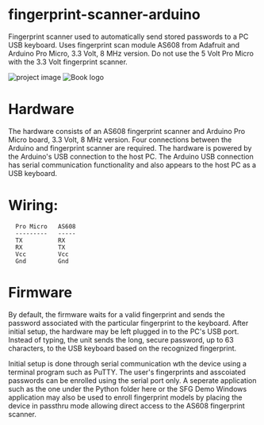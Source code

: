 # fingerprint-scanner-arduino
Fingerprint scanner used to automatically send stored passwords to a PC USB keyboard.
Uses fingerprint scan module AS608 from Adafruit and Arduino Pro Micro, 3.3 Volt, 8 MHz version. Do not use the 5 Volt Pro Micro with the  3.3 Volt fingerprint scanner. 

![project image](/fingerprint-scanner-arduino/docs/assets/images/repository-open-graph.png)
![Book logo](/least-github-pages/assets/logo.png)

# Hardware
The hardware consists of an AS608 fingerprint scanner and Arduino Pro Micro board, 3.3 Volt, 8 MHz version. Four connections between the Arduino and fingerprint scanner are required. The hardware is powered by the Arduino's USB connection to the host PC. The Arduino USB connection has serial communication functionality and also appears to the host PC as a USB keyboard.

# Wiring:

      Pro Micro   AS608
      ---------   -----
      TX          RX
      RX          TX
      Vcc         Vcc
      Gnd         Gnd
      
# Firmware
By default, the firmware waits for a valid fingerprint and sends the password associated with the particular fingerprint to the keyboard. After initial setup, the hardware may be left plugged in to the PC's USB port. Instead of typing, the unit sends the long, secure password, up to 63 characters, to the USB keyboard based on the recognized fingerprint.

Initial setup is done through serial communication wth the device using a terminal program such as PuTTY. The user's fingerprints and asscoiated passwords can be enrolled using the serial port only. A seperate application such as the one under the Python folder here or the SFG Demo Windows application may also be used to enroll fingerprint models by placing the device in passthru mode allowing direct access to the AS608 fingerprint scanner.  
